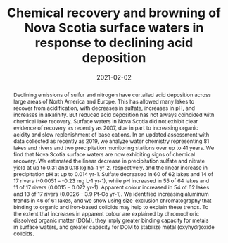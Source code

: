 ---
abstract: "Declining emissions of sulfur and nitrogen have curtailed acid deposition across large areas of North America and Europe. This has allowed many lakes to recover from acidification, with decreases in sulfate, increases in pH, and increases in alkalinity. But reduced acid deposition has not always coincided with chemical lake recovery. Surface waters in Nova Scotia did not exhibit clear evidence of recovery as recently as 2007, due in part to increasing organic acidity and slow replenishment of base cations. In an updated assessment with data collected as recently as 2019, we analyze water chemistry representing 81 lakes and rivers and two precipitation monitoring stations over up to 41 years. We find that Nova Scotia surface waters are now exhibiting signs of chemical recovery. We estimated the linear decrease in precipitation sulfate and nitrate yield at up to 0.31 and 0.18 kg ha-1 yr-2, respectively, and the linear increase in precipitation pH at up to 0.014 yr-1. Sulfate decreased in 60 of 62 lakes and 14 of 17 rivers (-0.0051 – -0.23 mg L-1 yr-1), while pH increased in 55 of 64 lakes and 11 of 17 rivers (0.0015 – 0.072 yr-1). Apparent colour increased in 54 of 62 lakes and 13 of 17 rivers (0.0026 – 3.9 Pt-Co yr-1). We identified increasing aluminum trends in 46 of 61 lakes, and we show using size-exclusion chromatography that binding to organic and iron-based colloids may help to explain these trends. To the extent that increases in apparent colour are explained by chromophoric dissolved organic matter (DOM), they imply greater binding capacity for metals in surface waters, and greater capacity for DOM to stabilize metal (oxyhydr)oxide colloids."
authors: ["David J. Redden", "Benjamin F. Trueman", "Dewey W. Dunnington", "Lindsay E. Anderson", "Graham Gagnon"]
date: "2021-02-02"
doi: "10.1039/D0EM00425A"
featured: false
image:
  caption: ""
  focal_point: ""
  preview_only: false
projects: []
publication: "Environmental Science: Processes & Impacts"
publication_short: ""
publication_types: ["2"]
summary: ""
tags: []
title: "Chemical recovery and browning of Nova Scotia surface waters in response to declining acid deposition"
url_code: ""
url_dataset: ""
url_pdf: ""
url_poster: ""
url_project: ""
url_slides: ""
url_source: ""
url_video: ""
---